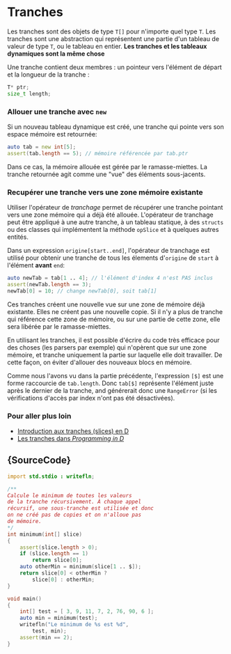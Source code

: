 # Tranches

Les tranches sont des objets de type `T[]` pour n'importe quel type `T`.
Les tranches sont une abstraction qui représentent une partie d'un tableau de valeur de type `T`, ou le tableau en entier.
**Les tranches et les tableaux dynamiques sont la même chose**

Une tranche contient deux membres : un pointeur vers l'élément de départ et la longueur de la tranche :

```d
T* ptr;
size_t length;
```

### Allouer une tranche avec `new`

Si un nouveau tableau dynamique est créé, une tranche qui pointe vers son espace mémoire est retournée:

```d
auto tab = new int[5];
assert(tab.length == 5); // mémoire référencée par tab.ptr
```

Dans ce cas, la mémoire allouée est gérée par le ramasse-miettes. La tranche retournée agit comme une "vue" des éléments sous-jacents.

### Recupérer une tranche vers une zone mémoire existante

Utiliser l'opérateur de *tranchage* permet de récupérer une tranche pointant vers une zone mémoire qui a déjà été allouée. L'opérateur de tranchage peut être appliqué à une autre tranche, à un tableau statique, à des `structs` ou des classes qui implémentent la méthode `opSlice` et à quelques autres entités.

Dans un expression `origine[start..end]`, l'opérateur de tranchage est utilisé pour obtenir une tranche de tous les élements d'`origine` de `start` à l'élément **avant** `end`:

```d
auto newTab = tab[1 .. 4]; // l'élément d'index 4 n'est PAS inclus
assert(newTab.length == 3);
newTab[0] = 10; // change newTab[0], soit tab[1]
```

Ces tranches créent une nouvelle vue sur une zone de mémoire déjà existante. Elles ne créent pas une nouvelle copie. Si il n'y a plus de tranche qui référence cette zone de mémoire, ou sur une partie de cette zone, elle sera libérée par le ramasse-miettes.

En utilisant les tranches, il est possible d'écrire du code très efficace pour des choses (les parsers par exemple) qui n'opèrent que sur une zone mémoire, et tranche uniquement la partie sur laquelle elle doit travailler. De cette façon, on éviter d'allouer des nouveaux blocs en mémoire.

Comme nous l'avons vu dans la partie précédente, l'expression `[$]` est une forme raccourcie de `tab.length`. Donc `tab[$]` représente l'élément juste après le dernier de la tranche, and générerait donc une `RangeError` (si les vérifications d'accès par index n'ont pas été désactivées).

### Pour aller plus loin

- [Introduction aux tranches (slices) en D](http://dlang.org/d-array-article.html)
- [Les tranches dans _Programming in D_](http://ddili.org/ders/d.en/slices.html)

## {SourceCode}

```d
import std.stdio : writefln;

/**
Calcule le minimum de toutes les valeurs
de la tranche récursivement. À chaque appel
récursif, une sous-tranche est utilisée et donc
on ne créé pas de copies et on n'alloue pas
de mémoire.
*/
int minimum(int[] slice)
{
    assert(slice.length > 0);
    if (slice.length == 1)
        return slice[0];
    auto otherMin = minimum(slice[1 .. $]);
    return slice[0] < otherMin ?
        slice[0] : otherMin;
}

void main()
{
    int[] test = [ 3, 9, 11, 7, 2, 76, 90, 6 ];
    auto min = minimum(test);
    writefln("Le minimum de %s est %d",
        test, min);
    assert(min == 2);
}
```
